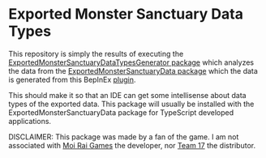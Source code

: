 # Exported Monster Sanctuary Data Types
This repository is simply the results of executing the [ExportedMonsterSanctuaryDataTypesGenerator package](https://www.npmjs.com/package/@woodman231/exportedmonstersanctuarydatatypesgenerator) which analyzes the data from the [ExportedMonsterSanctuaryData package](https://www.npmjs.com/package/@woodman231/exportedmonstersanctuarydata) which the data is generated from this BepInEx [plugin](https://github.com/woodman231/AddAndExportAllMonsters).

This should make it so that an IDE can get some intellisense about data types of the exported data. This package will usually be installed with the ExportedMonsterSanctuaryData package for TypeScript developed applications.

DISCLAIMER: This package was made by a fan of the game. I am not associated with [Moi Rai Games](https://monster-sanctuary.com/) the developer, nor [Team 17](https://www.team17.com/) the distributor.